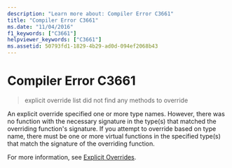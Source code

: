 ```yaml
---
description: "Learn more about: Compiler Error C3661"
title: "Compiler Error C3661"
ms.date: "11/04/2016"
f1_keywords: ["C3661"]
helpviewer_keywords: ["C3661"]
ms.assetid: 50793fd1-1829-4b29-ad0d-094ef2068b43
---
```

# Compiler Error C3661

> explicit override list did not find any methods to override

An explicit override specified one or more type names.  However, there was no function with the necessary signature in the type(s) that matched the overriding function's signature.  If you attempt to override based on type name, there must be one or more virtual functions in the specified type(s) that match the signature of the overriding function.

For more information, see [Explicit Overrides](../../extensions/explicit-overrides-cpp-component-extensions.md).
